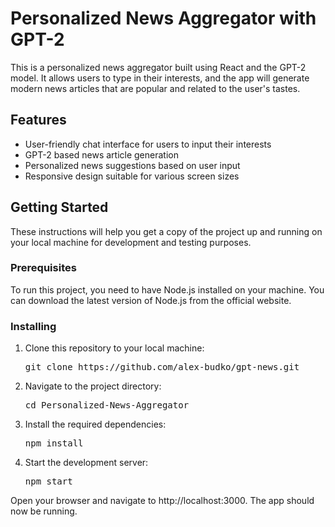<h1>Personalized News Aggregator with GPT-2</h1>
<p>This is a personalized news aggregator built using React and the GPT-2 model. It allows users to type in their interests, and the app will generate modern news articles that are popular and related to the user's tastes.</p>
<h2>Features</h2>
<ul>
  <li>User-friendly chat interface for users to input their interests</li>
  <li>GPT-2 based news article generation</li>
  <li>Personalized news suggestions based on user input</li>
  <li>Responsive design suitable for various screen sizes</li>
</ul>
<h2>Getting Started</h2>
<p>These instructions will help you get a copy of the project up and running on your local machine for development and testing purposes.</p>
<h3>Prerequisites</h3>
<p>To run this project, you need to have Node.js installed on your machine. You can download the latest version of Node.js from the official website.</p>
<h3>Installing</h3>
<ol>
  <li>Clone this repository to your local machine:</li>
  <pre>git clone https://github.com/alex-budko/gpt-news.git</pre>
  <li>Navigate to the project directory:</li>
  <pre>cd Personalized-News-Aggregator</pre>
  <li>Install the required dependencies:</li>
  <pre>npm install</pre>
  <li>Start the development server:</li>
  <pre>npm start</pre>
</ol>
<p>Open your browser and navigate to http://localhost:3000. The app should now be running.</p>